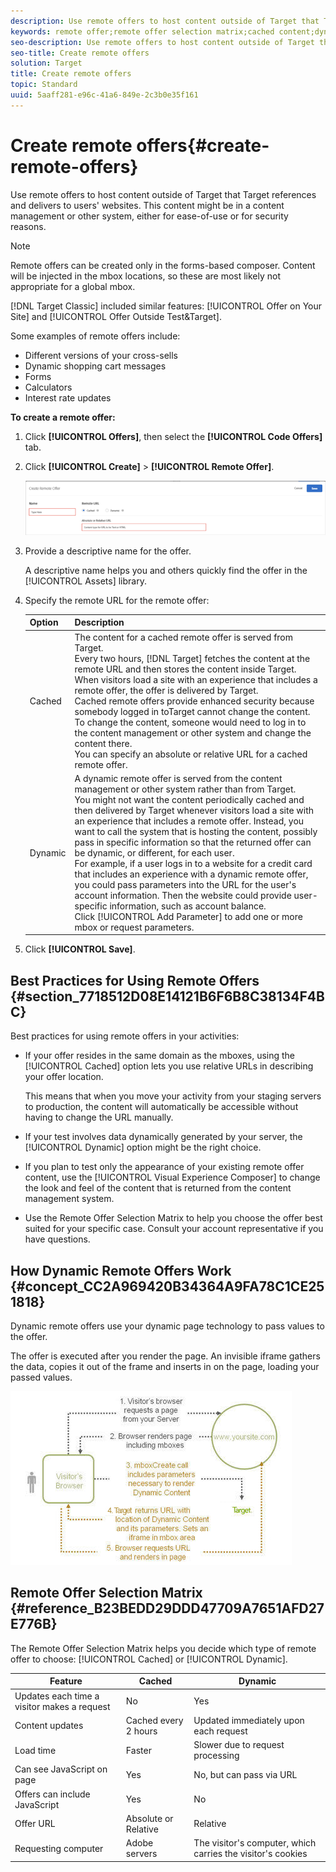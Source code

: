 ```yaml
---
description: Use remote offers to host content outside of Target that Target references and delivers to users' websites. This content might be in a content management or other system, either for ease-of-use or for security reasons.
keywords: remote offer;remote offer selection matrix;cached content;dynamic content
seo-description: Use remote offers to host content outside of Target that Target references and delivers to users' websites. This content might be in a content management or other system, either for ease-of-use or for security reasons.
seo-title: Create remote offers
solution: Target
title: Create remote offers
topic: Standard
uuid: 5aaff281-e96c-41a6-849e-2c3b0e35f161
---
```


# Create remote offers{#create-remote-offers}

Use remote offers to host content outside of Target that Target references and delivers to users' websites. This content might be in a content management or other system, either for ease-of-use or for security reasons.

>[!NOTE]
>
>Remote offers can be created only in the forms-based composer. Content will be injected in the mbox locations, so these are most likely not appropriate for a global mbox.
>
>[!DNL Target Classic] included similar features: [!UICONTROL Offer on Your Site] and [!UICONTROL Offer Outside Test&Target].

Some examples of remote offers include:

* Different versions of your cross-sells 
* Dynamic shopping cart messages 
* Forms 
* Calculators 
* Interest rate updates

**To create a remote offer:**

1. Click **[!UICONTROL Offers]**, then select the **[!UICONTROL Code Offers]** tab. 
1. Click **[!UICONTROL Create]** > **[!UICONTROL Remote Offer]**.

   ![](assets/remote_offer_ui.png)

1. Provide a descriptive name for the offer.

   A descriptive name helps you and others quickly find the offer in the [!UICONTROL Assets] library. 

1. Specify the remote URL for the remote offer:

   | Option | Description |
   |--- |--- |
   |Cached|The content for a cached remote offer is served from Target.<br>Every two hours, [!DNL Target] fetches the content at the remote URL and then stores the content inside Target. When visitors load a site with an experience that includes a remote offer, the offer is delivered by Target.<br>Cached remote offers provide enhanced security because somebody logged in toTarget cannot change the content. To change the content, someone would need to log in to the content management or other system and change the content there.<br>You can specify an absolute or relative URL for a cached remote offer.|
   |Dynamic|A dynamic remote offer is served from the content management or other system rather than from Target.<br>You might not want the content periodically cached and then delivered by Target whenever visitors load a site with an experience that includes a remote offer. Instead, you want to call the system that is hosting the content, possibly pass in specific information so that the returned offer can be dynamic, or different, for each user.<br>For example, if a user logs in to a website for a credit card that includes an experience with a dynamic remote offer, you could pass parameters into the URL for the user's account information. Then the website could provide user-specific information, such as account balance.<br>Click [!UICONTROL Add Parameter] to add one or more mbox or request parameters.|

1. Click **[!UICONTROL Save]**.

## Best Practices for Using Remote Offers {#section_7718512D08E14121B6F6B8C38134F4BC}

Best practices for using remote offers in your activities:

* If your offer resides in the same domain as the mboxes, using the [!UICONTROL Cached] option lets you use relative URLs in describing your offer location.

  This means that when you move your activity from your staging servers to production, the content will automatically be accessible without having to change the URL manually. 

* If your test involves data dynamically generated by your server, the [!UICONTROL Dynamic] option might be the right choice. 
* If you plan to test only the appearance of your existing remote offer content, use the [!UICONTROL Visual Experience Composer] to change the look and feel of the content that is returned from the content management system. 
* Use the Remote Offer Selection Matrix to help you choose the offer best suited for your specific case. Consult your account representative if you have questions.

## How Dynamic Remote Offers Work {#concept_CC2A969420B34364A9FA78C1CE251818}

Dynamic remote offers use your dynamic page technology to pass values to the offer.

The offer is executed after you render the page. An invisible iframe gathers the data, copies it out of the frame and inserts in on the page, loading your passed values.

![](assets/remote_offer_howitworks_2.jpeg)

## Remote Offer Selection Matrix {#reference_B23BEDD29DDD47709A7651AFD27E776B}

The Remote Offer Selection Matrix helps you decide which type of remote offer to choose: [!UICONTROL Cached] or [!UICONTROL Dynamic].

| Feature | Cached | Dynamic |
|--- |--- |--- |
|Updates each time a visitor makes a request|No|Yes|
|Content updates|Cached every 2 hours|Updated immediately upon each request|
|Load time|Faster|Slower due to request processing|
|Can see JavaScript on page|Yes|No, but can pass via URL|
|Offers can include JavaScript|Yes|No|
|Offer URL|Absolute or Relative|Relative|
|Requesting computer|Adobe servers|The visitor's computer, which carries the visitor's cookies|